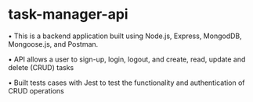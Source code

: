 # task-manager-api

• This is a backend application built using Node.js, Express, MongodDB, Mongoose.js, and Postman.

• API allows a user to sign-up, login, logout, and create, read, update and delete (CRUD) tasks

• Built tests cases with Jest to test the functionality and authentication of CRUD operations
